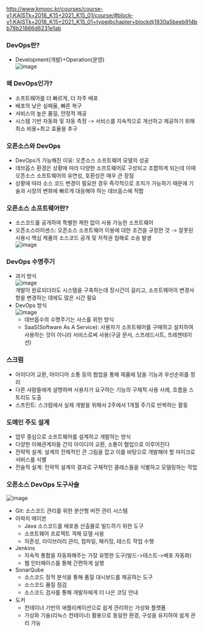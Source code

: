 http://www.kmooc.kr/courses/course-v1:KAISTk+2018_K15+2021_K15_01/course/#block-v1:KAISTk+2018_K15+2021_K15_01+type@chapter+block@1830a5beeb914bb78b21866d6231e1ab
### DevOps란?
- Development(개발)+Operation(운영)   
![image](https://user-images.githubusercontent.com/28378553/125620581-ce4c7bfb-9133-4b63-826f-ce6e4cdcc61c.png)

### 왜 DevOps인가?
- 소프트웨어를 더 빠르게, 더 자주 배포
- 배포의 낮은 실패율, 빠른 복구
- 서비스의 높은 품질, 안정적 제공
- 시스템 기반 자동화 및 자동 측정
-> 서비스를 지속적으로 개선하고 제공하기 위해 최소 비용+최고 효율을 추구

### 오픈소스와 DevOps
- DevOps가 가능해진 이유: 오픈소스 소프트웨어 모델의 성공
- 데브옵스 환경은 상황에 따라 다양한 소프트웨어로 구성되고 조합하게 되는데 이때 오픈소스 소프트웨어의 유연성, 호환성은 매우 큰 장점
- 상황에 따라 소스 코드 변경이 필요한 경우 즉각적으로 조치가 가능하기 때문에 기술과 시장의 변화에 빠르게 대응해야 하는 데브옵스에 적합

### 오픈소스 소프트웨어란?
- 소스코드를 공개하여 특별한 제한 없이 사용 가능한 소프트웨어
- 오픈소스라이센스: 오픈소스 소프트웨어 이용에 대한 조건을 규정한 것
-> 잘못된 사용시 핵심 제품의 소스코드 공개 및 저작권 침해로 소송 발생   
![image](https://user-images.githubusercontent.com/28378553/125621781-9d9f3f10-ae58-4cca-ab32-1200e093ff00.png)

### DevOps 수명주기
- 과거 방식   
![image](https://user-images.githubusercontent.com/28378553/125621975-16c0eb37-c6be-4a19-9b21-0f7d6e0675b4.png)   
개발이 완료되더라도 시스템을 구축하는데 장시간이 걸리고, 소프트웨어의 변경사항을 변경하는 데에도 많은 시간 필요
- DevOps 방식   
![image](https://user-images.githubusercontent.com/28378553/125622449-624695ea-f92b-41f8-948e-7027fd993db3.png)    
  + 데브옵수의 수명주기는 사스를 위한 방식
  + SaaS(Software As A Service): 사용자가 소프트웨어를 구매하고 설치하여 사용하는 것이 아니라 서비스로써 사용(구글 문서, 스프레드시트, 프레젠테이션)

### 스크럼
- 아이디어 교환, 아이디어 소통 등의 협업을 통해 제품에 담을 기능과 우선순위를 정리
- 다른 사람들에게 설명하며 사용자가 요구하는 기능의 구체적 사용 사례, 흐름을 스토리도 도출
- 스프린트: 스크럼에서 실제 개발을 위해서 2주에서 1개월 주기로 반복하는 활동

### 도메인 주도 설계
- 업무 중심으로 소프트웨어를 설계하고 개발하는 방식
- 다양한 이해관계자들 간의 아이디어 교환, 소통이 협업으로 이루어진다
- 전략적 설계: 설계의 전체적인 큰 그림을 잡고 이를 바탕으로 개발해야 할 마이크로서비스를 식별
- 전술적 설계: 전략적 설계의 결과로 구체적인 클래스들을 식별하고 모델링하는 작업

### 오픈소스 DevOps 도구사슬   
![image](https://user-images.githubusercontent.com/28378553/125624489-1c9c9a29-9fad-480d-8ea1-9f0326c33c9c.png)   
- Git: 소스코드 관리를 위한 분산형 버전 관리 시스템
- 아파치 메이븐
  + Java 소스코드를 배포용 산출물로 빌드하기 위한 도구
  + 소프트웨어 프로젝트 객체 모델 사용
  + 의존성, 라이브러리 관리, 컴파일, 패키징, 테스트 작업 수행
- Jenkins
  + 지속적 통합을 자동화해주는 가장 유명한 도구(빌드->테스트->배포 자동화)
  + 웹 인터페이스를 통해 간편하게 실행
- SonarQube
  + 소스코드 정적 분석을 통해 품질 대시보드를 제공하는 도구
  + 소스코드 품질 점검
  + 소스코드 검사를 통해 개발자에게 더 나은 코딩 안내
- 도커
  + 컨테이너 기반의 애플리케이션으로 쉽게 관리하는 가상화 플랫폼
  + 가상화 기술(리눅스 컨테이너) 활용으로 동일한 환경, 구성을 유지하여 쉽게 관리 가능
